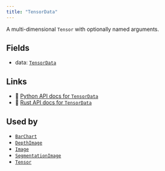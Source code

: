 ```yaml
---
title: "TensorData"
---
```


A multi-dimensional `Tensor` with optionally named arguments.

## Fields

* data: [`TensorData`](../datatypes/tensor_data.md)

## Links
 * 🐍 [Python API docs for `TensorData`](https://ref.rerun.io/docs/python/nightly/package/rerun/components/tensor_data/)
 * 🦀 [Rust API docs for `TensorData`](https://docs.rs/rerun/0.9.0-alpha.10/rerun/components/struct.TensorData.html)


## Used by

* [`BarChart`](../archetypes/bar_chart.md)
* [`DepthImage`](../archetypes/depth_image.md)
* [`Image`](../archetypes/image.md)
* [`SegmentationImage`](../archetypes/segmentation_image.md)
* [`Tensor`](../archetypes/tensor.md)
